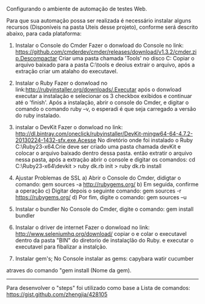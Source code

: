 Configurando o ambiente de automação de testes Web.

Para que sua automação possa ser realizada é necessário instalar alguns recursos (Disponíveis na pasta Uteis desse projeto), conforme será descrito abaixo, para cada plataforma:

1. Instalar o Console do Cmder
Fazer o donwload do Console no link: https://github.com/cmderdev/cmder/releases/download/v1.3.2/cmder.zip.Descompactar 
Criar uma pasta chamada 'Tools' no disco C:
Copiar o arquivo baixado para a pasta C:\tools e deoius extrair o arquivo, após a extração criar um atalaho do executavel. 

2. Instalar o Ruby
Fazer o donwload no link:http://rubyinstaller.org/downloads/.Executar após o donwload executar a instalação e selecionar os 3 checkbox exibidos e continuar até o 'finish'. Após a instalação, abrir o console do Cmder, e digitar o comando o comando ruby –v, o esperadi é que seja carregado a versão do ruby instalado. 

3. instalar o DevKit
Fazer o donwload no link: http://dl.bintray.com/oneclick/rubyinstaller/DevKit-mingw64-64-4.7.2-20130224-1432-sfx.exe.Acesse No diretório onde foi instalado o Ruby C:\Ruby23-x64.Crie deve ser criado uma pasta chamada devKit e colocar  o arquivo baixado dentro dessa pasta. então extratir o arquivo nessa pasta, após a extração abrir o console e digitar os comandos: cd C:\Ruby23-x64\devkit > ruby dk.rb init > ruby dk.rb install

4. Ajustar Problemas de SSL
a) Abrir o Console do Cmder, didigtar  o comando: gem sources -a http://rubygems.org/
b) Em seguida, confirme a operação
c) Digitar depois o seguinte comando: gem sources -r https://rubygems.org/
d) Por fim, digite o comando: gem sources –u

5. Instalar o bundler
No Console do Cmder, digite o comando:  gem install bundler

6. Instalar o driver de internet
Fazer o donwload no link: http://www.seleniumhq.org/download/ copiar o e colar o executavel dentro da pasta "BIN" do diretorio de instalaçlão do Ruby. e executar o executavel para fibalizar a instalção. 

7. Instalar gem's;
No Console instalar as gems:
capybara
watir
cucumber

atraves do comando "gem install (Nome da gem).




*************************************************

Para desenvolver o "steps" foi utilizado como base a 
Lista de comandos:
https://gist.github.com/zhengjia/428105

